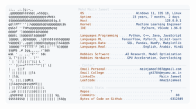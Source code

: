 <picture>
  <source srcset="https://raw.githubusercontent.com/mmazinjameel/mmazinjameel/main/dark_mode.svg?v=1749305335" media="(prefers-color-scheme: dark)">
  <img src="https://raw.githubusercontent.com/mmazinjameel/mmazinjameel/main/light_mode.svg?v=1749305335">
</picture>
